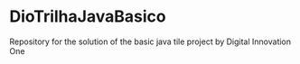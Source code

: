 # DioTrilhaJavaBasico
Repository for the solution of the basic java tile project by Digital Innovation One
